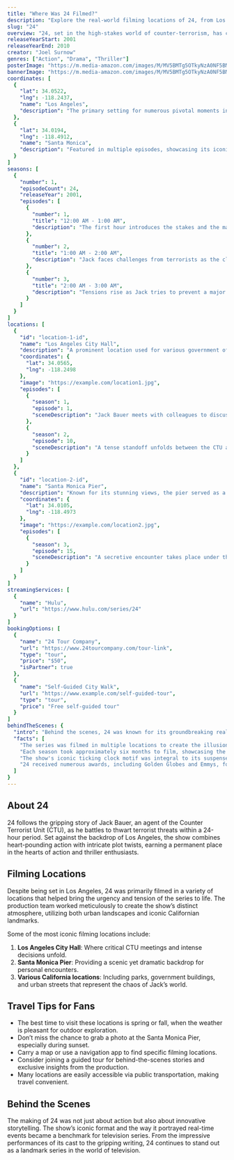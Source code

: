 ```yaml
---
title: "Where Was 24 Filmed?"
description: "Explore the real-world filming locations of 24, from Los Angeles to various iconic spots around the globe."
slug: "24"
overview: "24, set in the high-stakes world of counter-terrorism, has captivated audiences with its real-time storytelling and intense action. Despite being set in Los Angeles, the series was primarily filmed in various locations across California and internationally."
releaseYearStart: 2001
releaseYearEnd: 2010
creator: "Joel Surnow"
genres: ["Action", "Drama", "Thriller"]
posterImage: "https://m.media-amazon.com/images/M/MV5BMTg5OTkyNzA0NF5BMl5BanBnXkFtZTcwMDYyMDUwMg@@._V1_SX300.jpg"
bannerImage: "https://m.media-amazon.com/images/M/MV5BMTg5OTkyNzA0NF5BMl5BanBnXkFtZTcwMDYyMDUwMg@@._V1_SX300.jpg"
coordinates: [
  { 
    "lat": 34.0522, 
    "lng": -118.2437, 
    "name": "Los Angeles", 
    "description": "The primary setting for numerous pivotal moments in the series."
  },
  { 
    "lat": 34.0194, 
    "lng": -118.4912, 
    "name": "Santa Monica", 
    "description": "Featured in multiple episodes, showcasing its iconic beachfront."
  }
]
seasons: [
  {
    "number": 1,
    "episodeCount": 24,
    "releaseYear": 2001,
    "episodes": [
      {
        "number": 1,
        "title": "12:00 AM - 1:00 AM",
        "description": "The first hour introduces the stakes and the main character, Jack Bauer."
      },
      {
        "number": 2,
        "title": "1:00 AM - 2:00 AM",
        "description": "Jack faces challenges from terrorists as the clock ticks."
      },
      {
        "number": 3,
        "title": "2:00 AM - 3:00 AM",
        "description": "Tensions rise as Jack tries to prevent a major disaster."
      }
    ]
  }
]
locations: [
  {
    "id": "location-1-id",
    "name": "Los Angeles City Hall",
    "description": "A prominent location used for various government office scenes and pivotal plot points throughout the series.",
    "coordinates": {
      "lat": 34.0565,
      "lng": -118.2498
    },
    "image": "https://example.com/location1.jpg",
    "episodes": [
      {
        "season": 1,
        "episode": 1,
        "sceneDescription": "Jack Bauer meets with colleagues to discuss the looming threat."
      },
      {
        "season": 2,
        "episode": 10,
        "sceneDescription": "A tense standoff unfolds between the CTU and the terrorists."
      }
    ]
  },
  {
    "id": "location-2-id",
    "name": "Santa Monica Pier",
    "description": "Known for its stunning views, the pier served as a backdrop for Jack's personal moments amid the chaos.",
    "coordinates": {
      "lat": 34.0105,
      "lng": -118.4973
    },
    "image": "https://example.com/location2.jpg",
    "episodes": [
      {
        "season": 3,
        "episode": 15,
        "sceneDescription": "A secretive encounter takes place under the glowing lights of the pier."
      }
    ]
  }
]
streamingServices: [
  {
    "name": "Hulu",
    "url": "https://www.hulu.com/series/24"
  }
]
bookingOptions: [
  {
    "name": "24 Tour Company",
    "url": "https://www.24tourcompany.com/tour-link",
    "type": "tour",
    "price": "$50",
    "isPartner": true
  },
  {
    "name": "Self-Guided City Walk",
    "url": "https://www.example.com/self-guided-tour",
    "type": "tour",
    "price": "Free self-guided tour"
  }
]
behindTheScenes: {
  "intro": "Behind the scenes, 24 was known for its groundbreaking real-time narrative style and impressive production scale.",
  "facts": [
    "The series was filmed in multiple locations to create the illusion of a sprawling Los Angeles.",
    "Each season took approximately six months to film, showcasing the dedication of the cast and crew.",
    "The show's iconic ticking clock motif was integral to its suspenseful storytelling.",
    "24 received numerous awards, including Golden Globes and Emmys, for its innovative approach."
  ]
}
---
```


## About 24

24 follows the gripping story of Jack Bauer, an agent of the Counter Terrorist Unit (CTU), as he battles to thwart terrorist threats within a 24-hour period. Set against the backdrop of Los Angeles, the show combines heart-pounding action with intricate plot twists, earning a permanent place in the hearts of action and thriller enthusiasts.

## Filming Locations

Despite being set in Los Angeles, 24 was primarily filmed in a variety of locations that helped bring the urgency and tension of the series to life. The production team worked meticulously to create the show’s distinct atmosphere, utilizing both urban landscapes and iconic Californian landmarks.

Some of the most iconic filming locations include:

1. **Los Angeles City Hall**: Where critical CTU meetings and intense decisions unfold.
2. **Santa Monica Pier**: Providing a scenic yet dramatic backdrop for personal encounters.
3. **Various California locations**: Including parks, government buildings, and urban streets that represent the chaos of Jack’s world.

## Travel Tips for Fans

- The best time to visit these locations is spring or fall, when the weather is pleasant for outdoor exploration.
- Don’t miss the chance to grab a photo at the Santa Monica Pier, especially during sunset.
- Carry a map or use a navigation app to find specific filming locations.
- Consider joining a guided tour for behind-the-scenes stories and exclusive insights from the production.
- Many locations are easily accessible via public transportation, making travel convenient.

## Behind the Scenes

The making of 24 was not just about action but also about innovative storytelling. The show’s iconic format and the way it portrayed real-time events became a benchmark for television series. From the impressive performances of its cast to the gripping writing, 24 continues to stand out as a landmark series in the world of television.